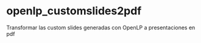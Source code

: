 # openlp_customslides2pdf
Transformar las custom slides generadas con OpenLP a presentaciones en pdf
